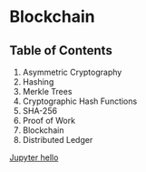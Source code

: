 # Blockchain

## Table of Contents
1. Asymmetric Cryptography
2. Hashing
3. Merkle Trees
4. Cryptographic Hash Functions
5. SHA-256
4. Proof of Work
7. Blockchain
8. Distributed Ledger

[Jupyter hello](/jupyter/hello.ipybn)

